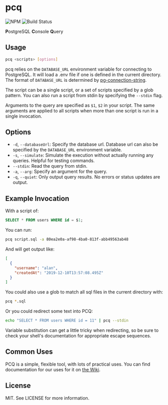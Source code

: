 # pcq

![NPM](https://img.shields.io/npm/v/pcq?style=for-the-badge)
![Build Status](https://img.shields.io/github/workflow/status/with-cardinal/pcq/CI?style=for-the-badge)

**P**ostgreSQL **C**onsole **Q**uery

## Usage

```sh
pcq <scripts> [options]
```

pcq relies on the `DATABASE_URL` environment variable for connecting to
PostgreSQL. It will load a .env file if one is defined in the current directory.
The format of `DATABASE_URL` is determined by
[pg-connection-string](https://github.com/iceddev/pg-connection-string).

The script can be a single script, or a set of scripts specified by a glob
pattern. You can also run a script from stdin by specifying the `--stdin` flag.

Arguments to the query are specified as `$1`, `$2` in your script. The same
arguments are applied to all scripts when more than one script is run in a
single invocation.

## Options

- `-d`, `--databaseUrl`: Specify the database url. Database url can also be
  specified by the `DATABASE_URL` environment variable.
- `-s`, `--simulate`: Simulate the execution without actually running any
  queries. Helpful for testing commands.
- `--stdin`: Read the query from stdin.
- `-a`, `--arg`: Specify an argument for the query.
- `-q`, `--quiet`: Only output query results. No errors or status updates are
  output.

## Example Invocation

With a script of:

```sql
SELECT * FROM users WHERE id = $1;
```

You can run:

```sh
pcq script.sql -a 80ea2e0a-af98-4ba0-813f-abb49563ab48
```

And will get output like:

```json
[
  {
    "username": "alan",
    "createdAt": "2019-12-10T13:57:08.495Z"
  }
]
```

You could also use a glob to match all sql files in the current directory with:

```sh
pcq *.sql
```

Or you could redirect some text into PCQ:

```sh
echo "SELECT * FROM users WHERE id = 11" | pcq --stdin
```

Variable substitution can get a little tricky when redirecting, so be sure to check your shell's documentation for appropriate escape sequences.

## Common Uses

PCQ is a simple, flexible tool, with lots of practical uses. You can find documentation for our uses for it on [the Wiki](https://github.com/with-cardinal/pcq/wiki).

## License

MIT. See LICENSE for more information.
